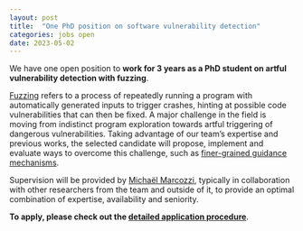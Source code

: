 ```yaml
---
layout: post
title:  "One PhD position on software vulnerability detection"
categories: jobs open
date: 2023-05-02
---
```

We have one open position to <strong>work for 3 years as a PhD student on artful vulnerability detection with fuzzing</strong>.

<a href="https://www.fuzzingbook.org/">Fuzzing</a> refers to a process of repeatedly running a program with automatically generated inputs to trigger crashes, hinting at possible code vulnerabilities that can then be fixed. A major challenge in the field is moving from indistinct program exploration towards artful triggering of dangerous vulnerabilities. Taking advantage of our team’s expertise and previous works, the selected candidate will propose, implement and evaluate ways to overcome this challenge, such as <a href="https://binsec.github.io/nutshells/fuzzing-22.html">finer-grained guidance mechanisms</a>.  

Supervision will be provided by [Michaël Marcozzi][marcozzi], typically in collaboration with other researchers from the team and outside of it, to provide an optimal combination of expertise, availability and seniority.

<strong>To apply, please check out the [detailed application procedure][procedure]</strong>.

[procedure]: https://binsec.github.io/jobs#practical-details-about-the-hiring-procedure-and-the-positions
[list]: https://list.cea.fr/en/cybersecurity-toward-safety-and-privacy-by-design/
[shangai]: https://www.shanghairanking.com/institution/paris-saclay-university
[clarivate]: https://clarivate.com/derwent/top100innovators/company/cea-french-alternative-energies-and-atomic-energy-commission/
[backdoors]: https://dx.doi.org/10.1007/978-3-030-00470-5_5
[NDSS2021]: https://binsec.github.io/nutshells/ndss-21.html
[SP2020]: https://binsec.github.io/nutshells/sp-20.html
[CAV2021]: https://binsec.github.io/nutshells/cav-21.html
[VMCAI2022]: https://binsec.github.io/nutshells/vmcai-22.html
[RTAS2021]: https://binsec.github.io/nutshells/rtas-21.html
[fps]: https://binsec.github.io/nutshells/fps-21.html
[ndssfuzz]: https://binsec.github.io/nutshells/fuzzing-22.html
[fuzzing]: https://www.fuzzingbook.org/
[bardin]: http://sebastien.bardin.free.fr/
[lemerre]: https://binsec.github.io/people/lemerre.html
[marcozzi]: http://www.marcozzi.net
[team]: https://binsec.github.io/#people
[nano]: https://goo.gl/maps/Swn77dLqrKQki7zt9
[publications]: https://binsec.github.io/publications
[walloffame]: https://binsec.github.io/achievements
[website]: https://binsec.github.io
[scienceaccueil]: https://www.science-accueil.org/en/
[ciup]: https://www.ciup.fr/en/
